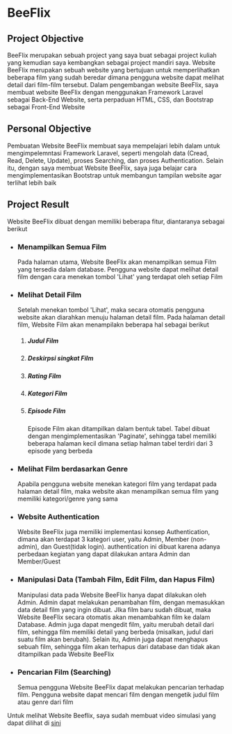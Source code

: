 <h1> BeeFlix </h1>

## Project Objective
<p>BeeFlix merupakan sebuah project yang saya buat sebagai project kuliah yang kemudian saya kembangkan sebagai project mandiri saya. Website BeeFlix merupakan sebuah website yang bertujuan untuk memperlihatkan beberapa film yang sudah beredar dimana pengguna website dapat melihat detail dari film-film tersebut. Dalam pengembangan website BeeFlix, saya membuat website BeeFlix dengan menggunakan Framework Laravel sebagai Back-End Website, serta perpaduan HTML, CSS, dan Bootstrap sebagai Front-End Website</p>

## Personal Objective
<p>Pembuatan Website BeeFlix membuat saya mempelajari lebih dalam untuk mengimpelemntasi Framework Laravel, seperti mengolah data (Cread, Read, Delete, Update), proses Searching, dan proses Authentication. Selain itu, dengan saya membuat Website BeeFlix, saya juga belajar cara mengimplementasikan Bootstrap untuk membangun tampilan website agar terlihat lebih baik</p>

## Project Result
<p>Website BeeFlix dibuat dengan memiliki beberapa fitur, diantaranya sebagai berikut</p>

<ul>

<li>
    <h3>Menampilkan Semua Film</h3>
    <p>Pada halaman utama, Website BeeFlix akan menampilkan semua Film yang tersedia dalam database. Pengguna website dapat melihat detail film dengan cara menekan tombol 'Lihat' yang terdapat oleh setiap Film</p>
</li>

<li>
    <h3>Melihat Detail Film</h3>
    <p>Setelah menekan tombol 'Lihat', maka secara otomatis pengguna website akan diarahkan menuju halaman detail film. Pada halaman detail film, Website Film akan menampilakn beberapa hal sebagai berikut</p>
    <ol>
        <li>
            <h5>Judul Film</h5>
        </li>
        <li>
            <h5>Deskirpsi singkat Film</h5>
        </li>
        <li>
            <h5>Rating Film</h5>
        </li>
        <li>
            <h5>Kategori Film</h5>
        </li>
        <li>
            <h5>Episode Film</h5>
            <p>Episode Film akan ditampilkan dalam bentuk tabel. Tabel dibuat dengan mengimplementasikan 'Paginate', sehingga tabel memiliki beberapa halaman kecil dimana setiap halman tabel terdiri dari 3 episode yang berbeda</p>
        </li>
    </ol>
</li>

<li>
    <h3>Melihat Film berdasarkan Genre</h3>
    <p>Apabila pengguna website menekan kategori film yang terdapat pada halaman detail film, maka website akan menampilkan semua film yang memiliki kategori/genre yang sama</p>
</li>

<li>
    <h3>Website Authentication</h3>
    <p>Website BeeFlix juga memiliki implementasi konsep Authentication, dimana akan terdapat 3 kategori user, yaitu Admin, Member (non-admin), dan Guest(tidak login).
    authentication ini dibuat karena adanya perbedaan kegiatan yang dapat dilakukan antara Admin dan Member/Guest</p>
</li>

<li>
    <h3>Manipulasi Data (Tambah Film, Edit Film, dan Hapus Film)</h3>
    <p>Manipulasi data pada Website BeeFlix hanya dapat dilakukan oleh Admin. Admin dapat melakukan penambahan film, dengan memasukkan data detail film yang ingin dibuat. JIka film baru sudah dibuat, maka Website BeeFlix secara otomatis akan menambahkan film ke dalam Database. Admin juga dapat mengedit film, yaitu merubah detail dari film, sehingga film memiliki detail yang berbeda (misalkan, judul dari suatu film akan berubah). Selain itu, Admin juga dapat menghapus sebuah film, sehingga film akan terhapus dari database dan tidak akan ditampilkan pada Website BeeFlix</p>
</li>

<li>
    <h3>Pencarian Film (Searching)</h3>
    <p>Semua pengguna Website BeeFlix dapat melakukan pencarian terhadap film. Pengguna website dapat mencari film dengan mengetik judul film atau genre dari film</p>
</li>



</ul>

<p>Untuk melihat Website Beeflix, saya sudah membuat video simulasi yang dapat dilihat di <a href="https://drive.google.com/file/d/1KYClzNHiecbO7xdcqhcG2H1DDpLz924e/view?usp=sharing">sini</a>
</p>






